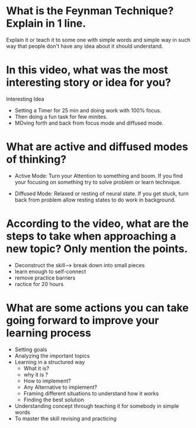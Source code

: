 # What is the Feynman Technique? Explain in 1 line.

Explain it or teach it to some one with simple words and simple way in such way that people don't have any idea about it should understand.

# In this video, what was the most interesting story or idea for you?

  Interesting Idea
  * Setting a Timer for 25 min and doing work with 100% focus.
  * Then doing a fun task for few minites.
  * MOving forth and back from focus mode and diffused mode.

# What are active and diffused modes of thinking?

   * Active Mode: Turn your Attention to something and boom. If you find your focusing on something try to solve problem or learn technique.

   * Diffused Mode: Relaxed or resting  of neural state. If you get stuck, turn back from problem allow resting states to do work in background.

# According to the video, what are the steps to take when approaching a new topic? Only mention the points.

   *  Deconstruct the skill--> break down into small pieces
   *  learn enough to self-connect
   *  remove practice barriers
   *  ractice for 20 hours

# What are some actions you can take going forward to improve your learning process

   * Setting goals
   * Analyzing the important topics
   * Learning in a structured way
       * What it is?
       * why it is ?
       * How to implement?
       * Any Alternative to implement?
       * Framing different situations to understand how it works
       * Finding the best solution
   * Understanding concept through teaching it for somebody in simple words
   * To master the skill revising and practicing
   
